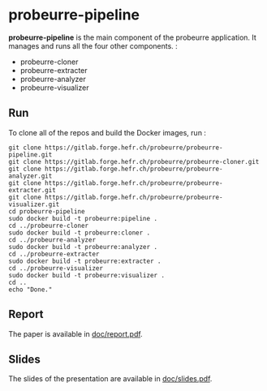 # probeurre-pipeline

**probeurre-pipeline** is the main component of the probeurre application. It manages and runs all the four other components. :

- probeurre-cloner
- probeurre-extracter
- probeurre-analyzer
- probeurre-visualizer

## Run

To clone all of the repos and build the Docker images, run :

```
git clone https://gitlab.forge.hefr.ch/probeurre/probeurre-pipeline.git
git clone https://gitlab.forge.hefr.ch/probeurre/probeurre-cloner.git
git clone https://gitlab.forge.hefr.ch/probeurre/probeurre-analyzer.git
git clone https://gitlab.forge.hefr.ch/probeurre/probeurre-extracter.git
git clone https://gitlab.forge.hefr.ch/probeurre/probeurre-visualizer.git
cd probeurre-pipeline
sudo docker build -t probeurre:pipeline .
cd ../probeurre-cloner
sudo docker build -t probeurre:cloner .
cd ../probeurre-analyzer
sudo docker build -t probeurre:analyzer .
cd ../probeurre-extracter
sudo docker build -t probeurre:extracter .
cd ../probeurre-visualizer
sudo docker build -t probeurre:visualizer .
cd ..
echo "Done."
```

## Report

The paper is available in [doc/report.pdf](doc/report.pdf).

## Slides

The slides of the presentation are available in [doc/slides.pdf](doc/slides.pdf).
